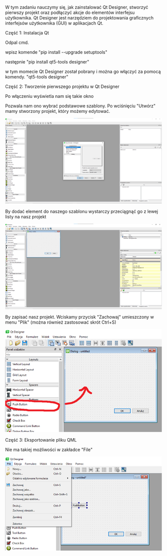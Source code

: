 W tym zadaniu nauczymy się, jak zainstalować Qt Designer, stworzyć pierwszy projekt oraz podłączyć akcje do elementów interfejsu użytkownika. Qt Designer jest narzędziem do projektowania graficznych interfejsów użytkownika (GUI) w aplikacjach Qt.

Część 1: Instalacja Qt

Odpal cmd.

wpisz komende "pip install --upgrade setuptools"

następnie "pip install  qt5-tools designer"

w tym momecie Qt Designer został pobrany i można go włączyć za pomocą komendy.
"qt5-tools designer"

Część 2: Tworzenie pierwszego projektu w Qt Designer

Po włączeniu wyświetla nam się takie okno


Pozwala nam ono wybrać podstawowe szablony. Po wciśnięciu "Utwórz" mamy stworzony projekt,
który możemy edytować.

![okno1](md1.png)

By dodać element do naszego szablonu wystarczy przeciągnąć go z lewej listy na nasz projekt

![okno2](md2.png)

By zapisać nasz projekt. Wciskamy przycisk "Zachowaj" umieszczony w menu "Plik" (można
również zastosować skrót Ctrl+S)

![okno3](md3.png)

Część 3: Eksportowanie pliku QML

Nie ma takiej możliwości w zakładce "File"

![okno4](md4.png)
